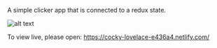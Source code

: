 A simple clicker app that is connected to a redux state.

![alt text](https://image.ibb.co/fMw4wL/clicker.png)

To view live, please open: https://cocky-lovelace-e436a4.netlify.com/
